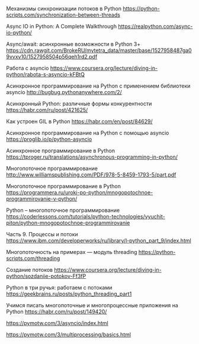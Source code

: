 Механизмы синхронизации потоков в Python
https://python-scripts.com/synchronization-between-threads

Async IO in Python: A Complete Walkthrough
https://realpython.com/async-io-python/

Async/await:
асинхронные возможности в Python
3+
https://cdn.rawgit.com/BrokeRU/mytetra_data/master/base/1527958487ga09vvxv10/1527958504p56qeh1rd2.pdf

Работа с asyncio
https://www.coursera.org/lecture/diving-in-python/rabota-s-asyncio-kFBtQ

Асинхронное программирование на Python с применением библиотеки asyncio
http://bugbug.pythonanywhere.com/2/

Асинхронный Python: различные формы конкурентности
https://habr.com/ru/post/421625/

Как устроен GIL в Python
https://habr.com/en/post/84629/

Асинхронное программирование на Python с помощью asyncio
https://proglib.io/p/python-asyncio

Асинхронное программирование в Python
https://tproger.ru/translations/asynchronous-programming-in-python/


Многопоточное программирование
http://www.williamspublishing.com/PDF/978-5-8459-1793-5/part.pdf


Многопоточное программирование в Python
https://programmera.ru/uroki-po-python/mnogopotochnoe-programmirovanie-v-python/

Python – многопоточное программирование
https://coderlessons.com/tutorials/python-technologies/vyuchit-piton/python-mnogopotochnoe-programmirovanie

Часть 9. Процессы и потоки
https://www.ibm.com/developerworks/ru/library/l-python_part_9/index.html

Многопоточность на примерах — модуль threading
https://python-scripts.com/threading

Создание потоков
https://www.coursera.org/lecture/diving-in-python/sozdaniie-potokov-Ff3fP

Python в три ручья: работаем с потоками 
https://geekbrains.ru/posts/python_threading_part1

Учимся писать многопоточные и многопроцессные приложения на Python
https://habr.com/ru/post/149420/



https://pymotw.com/3/asyncio/index.html

https://pymotw.com/3/multiprocessing/basics.html




